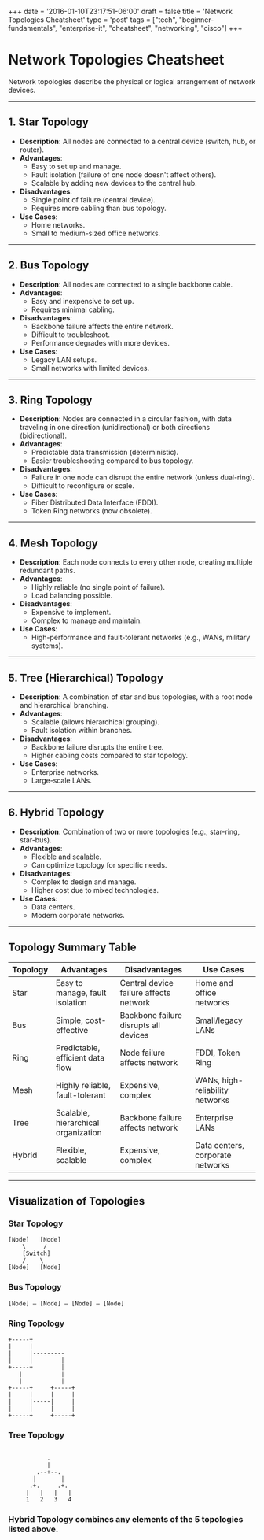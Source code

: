 +++
date = '2016-01-10T23:17:51-06:00'
draft = false
title = 'Network Topologies Cheatsheet'
type = 'post'
tags = ["tech", "beginner-fundamentals", "enterprise-it", "cheatsheet", "networking", "cisco"]
+++
# Network Topologies Cheatsheet

Network topologies describe the physical or logical arrangement of network devices.

---

## 1. **Star Topology**
- **Description**: All nodes are connected to a central device (switch, hub, or router).
- **Advantages**:
  - Easy to set up and manage.
  - Fault isolation (failure of one node doesn't affect others).
  - Scalable by adding new devices to the central hub.
- **Disadvantages**:
  - Single point of failure (central device).
  - Requires more cabling than bus topology.
- **Use Cases**:
  - Home networks.
  - Small to medium-sized office networks.

---

## 2. **Bus Topology**
- **Description**: All nodes are connected to a single backbone cable.
- **Advantages**:
  - Easy and inexpensive to set up.
  - Requires minimal cabling.
- **Disadvantages**:
  - Backbone failure affects the entire network.
  - Difficult to troubleshoot.
  - Performance degrades with more devices.
- **Use Cases**:
  - Legacy LAN setups.
  - Small networks with limited devices.

---

## 3. **Ring Topology**
- **Description**: Nodes are connected in a circular fashion, with data traveling in one direction (unidirectional) or both directions (bidirectional).
- **Advantages**:
  - Predictable data transmission (deterministic).
  - Easier troubleshooting compared to bus topology.
- **Disadvantages**:
  - Failure in one node can disrupt the entire network (unless dual-ring).
  - Difficult to reconfigure or scale.
- **Use Cases**:
  - Fiber Distributed Data Interface (FDDI).
  - Token Ring networks (now obsolete).

---

## 4. **Mesh Topology**
- **Description**: Each node connects to every other node, creating multiple redundant paths.
- **Advantages**:
  - Highly reliable (no single point of failure).
  - Load balancing possible.
- **Disadvantages**:
  - Expensive to implement.
  - Complex to manage and maintain.
- **Use Cases**:
  - High-performance and fault-tolerant networks (e.g., WANs, military systems).

---

## 5. **Tree (Hierarchical) Topology**
- **Description**: A combination of star and bus topologies, with a root node and hierarchical branching.
- **Advantages**:
  - Scalable (allows hierarchical grouping).
  - Fault isolation within branches.
- **Disadvantages**:
  - Backbone failure disrupts the entire tree.
  - Higher cabling costs compared to star topology.
- **Use Cases**:
  - Enterprise networks.
  - Large-scale LANs.

---

## 6. **Hybrid Topology**
- **Description**: Combination of two or more topologies (e.g., star-ring, star-bus).
- **Advantages**:
  - Flexible and scalable.
  - Can optimize topology for specific needs.
- **Disadvantages**:
  - Complex to design and manage.
  - Higher cost due to mixed technologies.
- **Use Cases**:
  - Data centers.
  - Modern corporate networks.

---

## Topology Summary Table
| **Topology**     | **Advantages**                          | **Disadvantages**                     | **Use Cases**                       |
|-------------------|-----------------------------------------|----------------------------------------|-------------------------------------|
| Star              | Easy to manage, fault isolation        | Central device failure affects network| Home and office networks           |
| Bus               | Simple, cost-effective                 | Backbone failure disrupts all devices | Small/legacy LANs                  |
| Ring              | Predictable, efficient data flow       | Node failure affects network          | FDDI, Token Ring                   |
| Mesh              | Highly reliable, fault-tolerant        | Expensive, complex                    | WANs, high-reliability networks    |
| Tree              | Scalable, hierarchical organization    | Backbone failure affects network      | Enterprise LANs                    |
| Hybrid            | Flexible, scalable                     | Expensive, complex                    | Data centers, corporate networks   |

---

## Visualization of Topologies

### Star Topology

```
[Node]   [Node]
    \     /
    [Switch]
    /    \ 
[Node]   [Node]
```

### Bus Topology

```
[Node] – [Node] – [Node] – [Node]
```
### Ring Topology

```
+-----+
|     |
|     |---------
|     |        |
+-----+        |
   |           |
   |           |
+-----+     +-----+
|     |     |     |
|     |-----|     |
|     |     |     |
+-----+     +-----+

```
### Tree Topology

```

           .              
           |           
        .--+--.       
       |       |    
      .+.     .+.    
     |   |   |   |     
     1   2   3   4        
```

### Hybrid Topology combines any elements of the 5 topologies listed above.